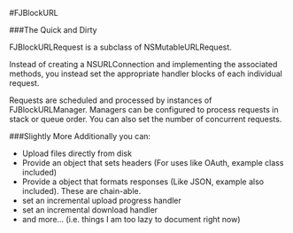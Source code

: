 #FJBlockURL


###The Quick and Dirty

FJBlockURLRequest is a subclass of NSMutableURLRequest. 

Instead of creating a NSURLConnection and implementing the associated methods, you instead set the appropriate handler blocks of each individual request.

Requests are scheduled and processed by instances of FJBlockURLManager. Managers can be configured to process requests in stack or queue order. You can also set the number of concurrent requests.

###Slightly More
Additionally you can: 

- Upload files directly from disk
- Provide an object that sets headers (For uses like OAuth, example class included) 
- Provide a object that formats responses (Like JSON, example also included). These are chain-able.
- set an incremental upload progress handler
- set an incremental download handler
- and more… (i.e. things I am too lazy to document right now)



